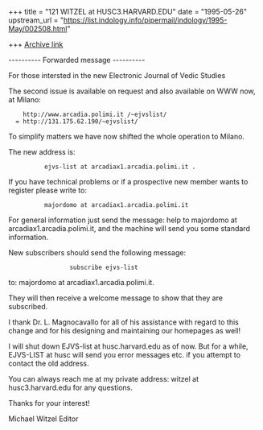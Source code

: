 +++
title = "121 WITZEL at HUSC3.HARVARD.EDU"
date = "1995-05-26"
upstream_url = "https://list.indology.info/pipermail/indology/1995-May/002508.html"

+++
[Archive link](https://list.indology.info/pipermail/indology/1995-May/002508.html)


---------- Forwarded message ----------

For those intersted in the new 
Electronic Journal of Vedic Studies 


The second issue is available on request and also available on WWW now, at 
Milano:


        http://www.arcadia.polimi.it /~ejvslist/ 
      = http://131.175.62.190/~ejvslist/


To simplify matters we have now shifted the whole operation to Milano.

The new address is:

              ejvs-list at arcadiax1.arcadia.polimi.it . 

If you have technical problems or if a prospective new member wants to 
register please write to:

              majordomo at arcadiax1.arcadia.polimi.it


For general information just send the message:    help
to  majordomo at arcadiax1.arcadia.polimi.it, and the machine will send you 
some standard information.

New subscribers should send the following message:

                     subscribe ejvs-list

to:         majordomo at arcadiax1.arcadia.polimi.it.

They will then receive a welcome message to show that they are subscribed.

I thank Dr. L. Magnocavallo for all of his assistance with regard to this 
change and for his designing and maintaining our homepages as well!


I will shut down EJVS-list at husc.harvard.edu  as of now. But for a while,  
EJVS-LIST at husc will send you error messages etc. if you attempt to  
contact the old address.

You can always reach me at my private address: witzel at husc3.harvard.edu 
for any questions.

Thanks for your interest!


Michael Witzel
Editor








